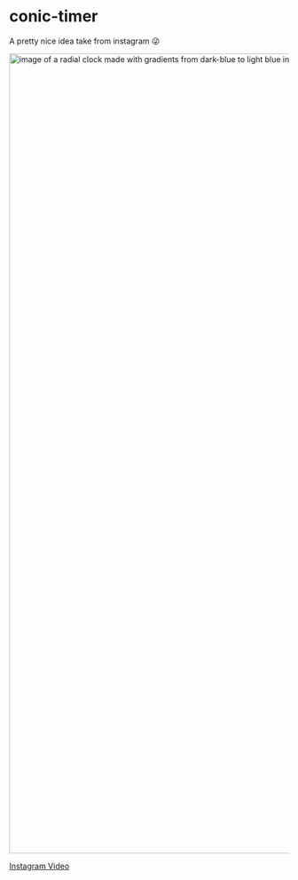 # conic-timer
A pretty nice idea take from instagram 😜

<img width="1440" alt="image of a radial clock made with gradients from dark-blue to light blue in a dark linear gradient to blue" src="https://github.com/lucaspdroz/conic-timer/assets/17989796/7c86f905-1c73-4f6e-8d8b-05e3261ed2ab">

[Instagram Video](https://www.instagram.com/reel/Cs28vN3om9q/?igshid=MTc4MmM1YmI2Ng==)
